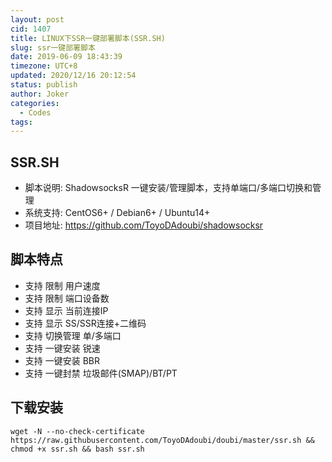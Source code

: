```yaml
---
layout: post
cid: 1407
title: LINUX下SSR一键部署脚本(SSR.SH)
slug: ssr一键部署脚本
date: 2019-06-09 18:43:39
timezone: UTC+8
updated: 2020/12/16 20:12:54
status: publish
author: Joker
categories: 
  - Codes
tags: 
---
```


## SSR.SH

- 脚本说明: ShadowsocksR 一键安装/管理脚本，支持单端口/多端口切换和管理
- 系统支持: CentOS6+ / Debian6+ / Ubuntu14+
- 项目地址: https://github.com/ToyoDAdoubi/shadowsocksr

## 脚本特点

- 支持 限制 用户速度
- 支持 限制 端口设备数
- 支持 显示 当前连接IP
- 支持 显示 SS/SSR连接+二维码
- 支持 切换管理 单/多端口
- 支持 一键安装 锐速
- 支持 一键安装 BBR
- 支持 一键封禁 垃圾邮件(SMAP)/BT/PT

## 下载安装

```
wget -N --no-check-certificate https://raw.githubusercontent.com/ToyoDAdoubi/doubi/master/ssr.sh && chmod +x ssr.sh && bash ssr.sh
```